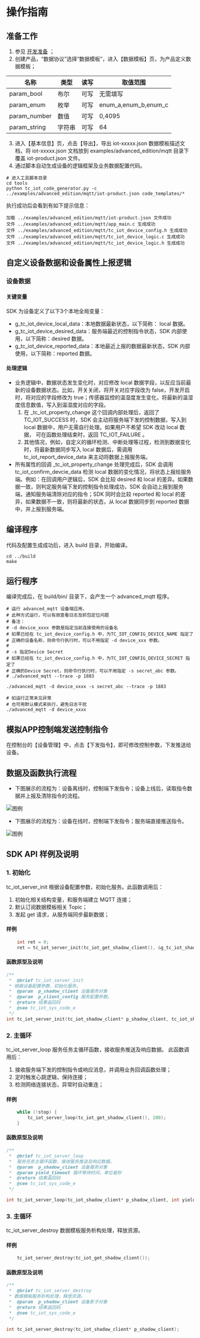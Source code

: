 # 操作指南
## 准备工作
1. 参见 [开发准备](https://github.com/tencentyun/tencent-cloud-iotsuite-embedded-c/blob/master/README.md) ；
2. 创建产品，“数据协议”选择“数据模板”，进入【数据模板】页，为产品定义数据模板；

| 名称         | 类型       | 读写       | 取值范围             |
| ----------   | ---------- | ---------- | ----------           |
| param_bool   | 布尔       | 可写       | 无需填写             |
| param_enum   | 枚举       | 可写       | enum_a,enum_b,enum_c |
| param_number | 数值       | 可写       | 0,4095               |
| param_string | 字符串     | 可写       | 64                   |

3. 进入【基本信息】页，点击【导出】，导出 iot-xxxxx.json 数据模板描述文档，将 iot-xxxxx.json 文档放到 examples/advanced_edition/mqtt 目录下覆盖 iot-product.json 文件。
4. 通过脚本自动生成设备的逻辑框架及业务数据配置代码。

```shell
# 进入工具脚本目录
cd tools
python tc_iot_code_generator.py -c ../examples/advanced_edition/mqtt/iot-product.json code_templates/*
```

执行成功后会看到有如下提示信息：
```shell
加载 ../examples/advanced_edition/mqtt/iot-product.json 文件成功
文件 ../examples/advanced_edition/mqtt/app_main.c 生成成功
文件 ../examples/advanced_edition/mqtt/tc_iot_device_config.h 生成成功
文件 ../examples/advanced_edition/mqtt/tc_iot_device_logic.c 生成成功
文件 ../examples/advanced_edition/mqtt/tc_iot_device_logic.h 生成成功

```

## 自定义设备数据和设备属性上报逻辑
### 设备数据
#### 关键变量
SDK 为设备定义了以下3个本地全局变量：
- g_tc_iot_device_local_data：本地数据最新状态，以下简称： local
    数据。
- g_tc_iot_device_desired_data：服务端最近的控制指令状态，SDK 内部使用，以下简称：desired 数据。
- g_tc_iot_device_reported_data：本地最近上报的数据最新状态，SDK
    内部使用，以下简称：reported 数据。

#### 处理逻辑
- 业务逻辑中，数据状态发生变化时，对应修改 local 数据字段，以反应当前最新的设备数据状态。比如，开关关闭，将开关对应字段改为 false，开发开启时，将对应的字段修改为 true；传感器监控的温湿度发生变化，将最新的温湿度信息数值，写入到温湿度对应的字段。
    1. 在 _tc_iot_property_change 这个回调内部处理后，返回了
       TC_IOT_SUCCESS 时，SDK 会主动将服务端下发的控制数据，写入到 local
       数据中，用户无需自行处理。如果用户不希望 SDK 改动 local 数据，
       可在函数处理结束时，返回 TC_IOT_FAILURE 。
    2. 其他情况，例如，自定义的循环检测、中断处理等过程，检测到数据变化时，将最新数据同步写入 local 数据后，需调用 tc_iot_report_device_data 来主动将数据上报服务端。
- 所有属性的回调 _tc_iot_property_change 处理完成后，SDK 会调用 tc_iot_confirm_devcie_data 检测 local 数据的变化情况，将状态上报给服务端。例如：在回调用户逻辑后，SDK 会比较 desired 和 local 的差异。如果数据一致，则判定服务端下发的控制指令处理成功，SDK 会自动上报到服务端，通知服务端清除对应的指令；SDK 同时会比较 reported 和 local 的差异，如果数据不一致，则将最新的状态，从 local 数据同步到 reported 数据中，并上报到服务端。


## 编译程序
代码及配置生成成功后，进入 build 目录，开始编译。

```shell
cd ../build
make
```

## 运行程序

编译完成后，在 build/bin/ 目录下，会产生一个 advanced_mqtt 程序。

```shell
# 运行 advanced_mqtt 设备端应用，
# 此种方式运行，可以有效查看日志及抓包定位问题
# 备注：
# -d device_xxxx 参数是指定当前连接使用的设备名
# 如果已经在 tc_iot_device_config.h 中，为TC_IOT_CONFIG_DEVICE_NAME 指定了
# 正确的设备名称，则命令行执行时，可以不用指定 -d device_xxx 参数。
#
# -s 指定Device Secret
# 如果已经在 tc_iot_device_config.h 中，为TC_IOT_CONFIG_DEVICE_SECRET 指定了
# 正确的Device Secret，则命令行执行时，可以不用指定 -s secret_abc 参数。
# ./advanced_mqtt --trace -p 1883

./advanced_mqtt -d device_xxxx -s secret_abc --trace -p 1883

# 如运行正常未见异常
# 也可用默认模式来执行，避免日志干扰
./advanced_mqtt -d device_xxxx

```

## 模拟APP控制端发送控制指令
在控制台的【设备管理】中，点击【下发指令】，即可修改控制参数，下发推送给设备。

## 数据及函数执行流程
- 下图展示的流程为：设备离线时，控制端下发指令；设备上线后，读取指令数据并上报及清除指令的流程。

![图例](https://user-images.githubusercontent.com/990858/44081630-c16b06ac-9fe1-11e8-8bcf-a943ccd264d9.png)

- 下图展示的流程为：设备在线时，控制端下发指令；服务端直接推送指令。

![图例](https://user-images.githubusercontent.com/990858/44081626-bf1e1ace-9fe1-11e8-9f82-031b23c6dcff.png)

## SDK API 样例及说明

### 1. 初始化 
tc_iot_server_init 根据设备配置参数，初始化服务。此函数调用后：
1. 初始化相关结构变量，和服务端建立 MQTT 连接；
2. 默认订阅数据模板相关 Topic；
3. 发起 get 请求，从服务端同步最新数据；

#### 样例

```c
    int ret = 0;
    ret = tc_iot_server_init(tc_iot_get_shadow_client(), &g_tc_iot_shadow_config);
```

#### 函数原型及说明

```c
/**
 *  @brief tc_iot_server_init
 * 根据设备配置参数，初始化服务。
 *  @param  p_shadow_client 设备服务对象
 *  @param  p_client_config 服务配置参数。
 *  @return 结果返回码
 *  @see tc_iot_sys_code_e
 */
int tc_iot_server_init(tc_iot_shadow_client* p_shadow_client, tc_iot_shadow_config * p_client_config);
```

### 2. 主循环 
tc_iot_server_loop 服务任务主循环函数，接收服务推送及响应数据。 此函数调用后：
1. 接收服务端下发的控制指令或响应消息，并调用业务回调函数处理；
2. 定时触发心跳逻辑，保持连接；
3. 检测网络连接状态，异常时自动重连；

#### 样例

```c
    while (!stop) {
        tc_iot_server_loop(tc_iot_get_shadow_client(), 200);
    }
```

#### 函数原型及说明

```c
/**
 *  @brief tc_iot_server_loop
 *  服务任务主循环函数，接收服务推送及响应数据。
 *  @param  p_shadow_client 设备服务对象
 *  @param yield_timeout 循环等待时间，单位毫秒
 *  @return 结果返回码
 *  @see tc_iot_sys_code_e
 */

int tc_iot_server_loop(tc_iot_shadow_client* p_shadow_client, int yield_timeout);
```

### 3. 主循环 
 tc_iot_server_destroy 数据模板服务析构处理，释放资源。

#### 样例

```c
    tc_iot_server_destroy(tc_iot_get_shadow_client());
```

#### 函数原型及说明

```c
/**
 *  @brief tc_iot_server_destroy
 * 数据模板服务析构处理，释放资源。
 *  @param  p_shadow_client 设备影子对象
 *  @return 结果返回码
 *  @see tc_iot_sys_code_e
 */

int tc_iot_server_destroy(tc_iot_shadow_client* p_shadow_client);
```
